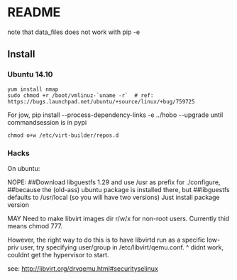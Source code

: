 # README
note that data_files does not work with pip -e
## Install
### Ubuntu 14.10

    yum install nmap
    sudo chmod +r /boot/vmlinuz-`uname -r`  # ref: https://bugs.launchpad.net/ubuntu/+source/linux/+bug/759725

For jow, pip install --process-dependency-links -e ../hobo --upgrade until commandsession is in pypi

	chmod o+w /etc/virt-builder/repos.d
### Hacks
On ubuntu:


NOPE:
##Download libguestfs 1.29 and use /usr as prefix for ./configure,
##because the (old-ass) ubuntu package is installed there, but
##libguestfs defaults to /usr/local (so you will have two versions)
Just install package version


MAY Need to make libvirt images dir r/w/x for non-root users.
Currently thid means chmod 777.  

However, the right way to do this is to have libvirtd run
as a specific low-priv user, try specifying user/group in /etc/libvirt/qemu.conf.
^ didnt work, couldnt get the hypervisor to start.

see: http://libvirt.org/drvqemu.html#securityselinux
